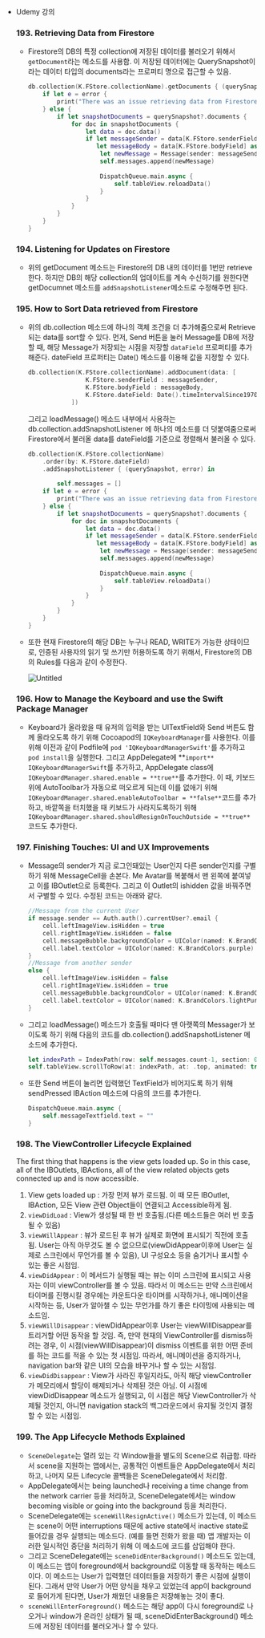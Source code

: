 * Udemy 강의

	### 193. Retrieving Data from Firestore

	* Firestore의 DB의 특정 collection에 저장된 데이터를 불러오기 위해서 `getDocument`라는 메소드를 사용함. 이 저장된 데이터에는 QuerySnapshot이라는 데이터 타입의 documents라는 프로퍼티 명으로 접근할 수 있음.

		```swift
		db.collection(K.FStore.collectionName).getDocuments { (querySnapshot, error) in
		    if let e = error {
		        print("There was an issue retrieving data from Firestore. \\(e)")
		    } else {
		        if let snapshotDocuments = querySnapshot?.documents {
		            for doc in snapshotDocuments {
		                let data = doc.data()
		                if let messageSender = data[K.FStore.senderField] as? String,
		                   let messageBody = data[K.FStore.bodyField] as? String {
		                    let newMessage = Message(sender: messageSender, body: messageBody)
		                    self.messages.append(newMessage)
		                            
		                    DispatchQueue.main.async {
		                        self.tableView.reloadData()
		                    }
		                }
		            }
		        }
		    }
		}
		```

	### 194. Listening for Updates on Firestore

	* 위의 getDocument 메소드는 Firestore의 DB 내의 데이터를 1번만 retrieve한다. 하지만 DB의 해당 collection의 업데이트를 계속 수신하기를 원한다면 getDocumnet 메소드를 `addSnapshotListener`메소드로 수정해주면 된다.

	### 195. How to Sort Data retrieved from Firestore

	* 위의 db.collection 메소드에 하나의 객체 조건을 더 추가해줌으로써 Retrieve되는 data를 sort할 수 있다. 먼저, Send 버튼을 눌러 Message를 DB에 저장할 때, 해당 Message가 저장되는 시점을 저장할 `dataField` 프로퍼티를 추가해준다. dateField 프로퍼티는 Date() 메소드를 이용해 값을 지정할 수 있다.

		```swift
		db.collection(K.FStore.collectionName).addDocument(data: [
		                K.FStore.senderField : messageSender,
		                K.FStore.bodyField : messageBody,
		                K.FStore.dateField: Date().timeIntervalSince1970
		            ])
		```

		그리고 loadMessage() 메소드 내부에서 사용하는 db.collection.addSnapshotListener 에 하나의 메소드를 더 덧붙여줌으로써 Firestore에서 불러올 data를 dateField를 기준으로 정렬해서 불러올 수 있다.

		```swift
		db.collection(K.FStore.collectionName)
			.order(by: K.FStore.dateField)
			.addSnapshotListener { (querySnapshot, error) in
				
				self.messages = []
		    if let e = error {
		        print("There was an issue retrieving data from Firestore. \\(e)")
		    } else {
		        if let snapshotDocuments = querySnapshot?.documents {
		            for doc in snapshotDocuments {
		                let data = doc.data()
		                if let messageSender = data[K.FStore.senderField] as? String,
		                   let messageBody = data[K.FStore.bodyField] as? String {
		                    let newMessage = Message(sender: messageSender, body: messageBody)
		                    self.messages.append(newMessage)
		                            
		                    DispatchQueue.main.async {
		                        self.tableView.reloadData()
		                    }
		                }
		            }
		        }
		    }
		}
		```

	* 또한 현재 Firestore의 해당 DB는 누구나 READ, WRITE가 가능한 상태이므로, 인증된 사용자의 읽기 및 쓰기만 허용하도록 하기 위해서, Firestore의 DB의 Rules를 다음과 같이 수정한다.

		![Untitled](https://ifh.cc/g/MWl7Bl.jpg)

	### 196. How to Manage the Keyboard and use the Swift Package Manager

	* Keyboard가 올라왔을 때 유저의 입력을 받는 UITextField와 Send 버튼도 함께 올라오도록 하기 위해 Cocoapod의 `IQKeyboardManager`를 사용한다. 이를 위해 이전과 같이 Podfile에 `pod 'IQKeyboardManagerSwift'`를 추가하고 `pod install`을 실행한다. 그리고 AppDelegate에 **`import** IQKeyboardManagerSwift`를 추가하고, AppDelegate class에 `IQKeyboardManager.shared.enable = **true**`를 추가한다. 이 때, 키보드 위에 AutoToolbar가 자동으로 떠오르게 되는데 이를 없애기 위해 `IQKeyboardManager.shared.enableAutoToolbar = **false**`코드를 추가하고, 바깥쪽을 터치했을 때 키보드가 사라지도록하기 위해 `IQKeyboardManager.shared.shouldResignOnTouchOutside = **true**`코드도 추가한다.

	### 197. Finishing Touches: UI and UX Improvements

	* Message의 sender가 지금 로그인돼있는 User인지 다른 sender인지를 구별하기 위해 MessageCell을 손본다. Me Avatar를 복붙해서 맨 왼쪽에 붙여넣고 이를 IBOutlet으로 등록한다. 그리고 이 Outlet의 ishidden 값을 바꿔주면서 구별할 수 있다. 수정된 코드는 아래와 같다.

		```swift
		//Message from the current User
		if message.sender == Auth.auth().currentUser?.email {
		    cell.leftImageView.isHidden = true
		    cell.rightImageView.isHidden = false
		    cell.messageBubble.backgroundColor = UIColor(named: K.BrandColors.lightPurple)
		    cell.label.textColor = UIColor(named: K.BrandColors.purple)
		}
		//Message from another sender
		else {
		    cell.leftImageView.isHidden = false
		    cell.rightImageView.isHidden = true
		    cell.messageBubble.backgroundColor = UIColor(named: K.BrandColors.purple)
		    cell.label.textColor = UIColor(named: K.BrandColors.lightPurple)
		}
		```

	* 그리고 loadMessage() 메소드가 호출될 때마다 맨 아랫쪽의 Messager가 보이도록 하기 위해 다음의 코드를 db.collection().addSnapshotListener 메소드에 추가한다.

		```swift
		let indexPath = IndexPath(row: self.messages.count-1, section: 0) //row: self.messages.count-1 -> messages Array의 맨 마지막 요소의 위치를 의미.
		self.tableView.scrollToRow(at: indexPath, at: .top, animated: true)
		```

	* 또한 Send 버튼이 눌리면 입력했던 TextField가 비어지도록 하기 위해 sendPressed IBAction 메소드에 다음의 코드를 추가한다.

		```swift
		DispatchQueue.main.async {
		    self.messageTextfield.text = ""
		}
		```

	### 198. The ViewController Lifecycle Explained

	The first thing that happens is the view gets loaded up. So in this case, all of the IBOutlets, IBActions, all of the view related objects gets connected up and is now accessible.

	1. View gets loaded up : 가장 먼저 뷰가 로드됨. 이 때 모든 IBOutlet, IBAction, 모든 View 관련 Object들이 연결되고 Accessible하게 됨.
	2. `viewDidLoad` : View가 생성될 때 한 번 호출됨.(다른 메소드들은 여러 번 호출 될 수 있음)
	3. `viewWillAppear` : 뷰가 로드된 후 뷰가 실제로 화면에 표시되기 직전에 호출됨. User는 아직 아무것도 볼 수 없으므로(viewDidAppear이후에 User는 실제로 스크린에서 무언가를 볼 수 있음), UI 구성요소 등을 숨기거나 표시할 수 있는 좋은 시점임.
	4. `viewDidAppear` : 이 메서드가 실행될 때는 뷰는 이미 스크린에 표시되고 사용자는 이미 viewController를 볼 수 있음. 따라서 이 메소드는 만약 스크린에서 타이머를 진행시킬 경우에는 카운트다운 타이머를 시작하거나, 애니메이션을 시작하는 등, User가 알아챌 수 있는 무언가를 하기 좋은 타이밍에 사용되는 메소드임.
	5. `viewWillDisappear` : viewDidAppear이후 User는 viewWillDisappear를 트리거할 어떤 동작을 할 것임. 즉, 만약 현재의 ViewController를 dismiss하려는 경우, 이 시점(viewWillDisappear)이 dismiss 이벤트를 위한 어떤 준비를 하는 코드를 적을 수 있는 첫 시점임. 따라서, 애니메이션을 중지하거나, navigation bar와 같은 UI의 모습을 바꾸거나 할 수 있는 시점임.
	6. `viewDidDisappear` : View가 사라진 후일지라도, 아직 해당 viewController가 메모리에서 할당이 해제되거나 삭제된 것은 아님. 이 시점에 viewDidDisappear 메소드가 실행되고, 이 시점은 해당 ViewController가 삭제될 것인지, 아니면 navigation stack의 백그라운드에서 유지될 것인지 결정할 수 있는 시점임.

	### 199. The App Lifecycle Methods Explained

	* `SceneDelegate`는 열려 있는 각 Window들을 별도의 Scene으로 취급함. 따라서 scene을 지원하는 앱에서는, 공통적인 이벤트들은 AppDelegate에서 처리하고, 나머지 모든 Lifecycle 콜백들은 SceneDelegate에서 처리함.
	* AppDelegate에서는 being launched나 receiving a time change from the network carrier 등을 처리하고, SceneDelegate에서는 window becoming visible or going into the background 등을 처리한다.
	* SceneDelegate에는 `sceneWillResignActive()` 메소드가 있는데, 이 메소드는 scene이 어떤 interruptions 때문에 active state에서 inactive state로 들어갔을 경우 실행되는 메소드다. (예를 들면 전화가 왔을 때) 앱 개발자는 이러한 일시적인 중단을 처리하기 위해 이 메소드에 코드를 삽입해야 한다.
	* 그리고 SceneDelegate에는 `sceneDidEnterBackground()` 메소드도 있는데, 이 메소드는 앱이 foreground에서 background로 이동할 때 동작하는 메소드이다. 이 메소드는 User가 입력했던 데이터들을 저장하기 좋은 시점에 실행이 된다. 그래서 만약 User가 어떤 양식을 채우고 있었는데 app이 background로 들어가게 된다면, User가 채웠던 내용들은 저장해놓는 것이 좋다.
	* `sceneWillEnterForeground()` 메소드는 해당 app이 다시 foreground로 나오거나 window가 온라인 상태가 될 때, sceneDidEnterBackground() 메소드에 저장된 데이터를 불러오거나 할 수 있다.